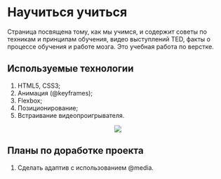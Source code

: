 # Научиться учиться

Страница посвящена тому, как мы учимся, и содержит советы по техникам и принципам обучения, видео выступлений TED, факты о процессе обучения и работе мозга. Это учебная работа по верстке. 

## Используемые технологии
 1. HTML5, CSS3;
 2. Анимация (@keyframes);
 3. Flexbox;
 4. Позиционирование;
 5. Встраивание видеопроигрывателя. 

<p align="center">
  <img src="images/preview.gif" />
</p>

## Планы по доработке проекта

1. Сделать адаптив с использованием @media.

